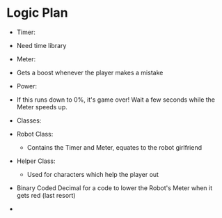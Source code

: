 # Logic Plan

 - Timer:
  - Need time library

 - Meter:
  - Gets a boost whenever the player makes a mistake

 - Power:
  - If this runs down to 0%, it's game over! Wait a few seconds while the Meter speeds up.

 - Classes:
  - Robot Class:
  	- Contains the Timer and Meter, equates to the robot girlfriend
  - Helper Class:
  	- Used for characters which help the player out

 - Binary Coded Decimal for a code to lower the Robot's Meter when it gets red (last resort)

 - 